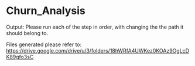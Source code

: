 # Churn_Analysis

Output: Please run each of the step in order, with changing the the path it should belong to.

Files generated please refer to: https://drive.google.com/drive/u/3/folders/18hWRfA4UWKez0KOAz9OgLcDK89gfo3sC
